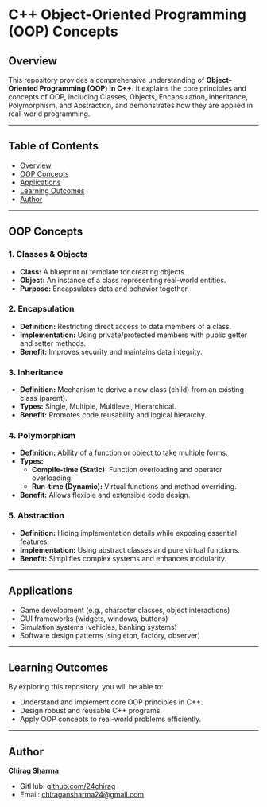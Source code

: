 # C++ Object-Oriented Programming (OOP) Concepts

## Overview
This repository provides a comprehensive understanding of **Object-Oriented Programming (OOP) in C++**. It explains the core principles and concepts of OOP, including Classes, Objects, Encapsulation, Inheritance, Polymorphism, and Abstraction, and demonstrates how they are applied in real-world programming.

---

## Table of Contents
- [Overview](#overview)  
- [OOP Concepts](#oop-concepts)  
- [Applications](#applications)  
- [Learning Outcomes](#learning-outcomes)  
- [Author](#author)  

---

## OOP Concepts

### 1. Classes & Objects
- **Class:** A blueprint or template for creating objects.  
- **Object:** An instance of a class representing real-world entities.  
- **Purpose:** Encapsulates data and behavior together.

### 2. Encapsulation
- **Definition:** Restricting direct access to data members of a class.  
- **Implementation:** Using private/protected members with public getter and setter methods.  
- **Benefit:** Improves security and maintains data integrity.

### 3. Inheritance
- **Definition:** Mechanism to derive a new class (child) from an existing class (parent).  
- **Types:** Single, Multiple, Multilevel, Hierarchical.  
- **Benefit:** Promotes code reusability and logical hierarchy.

### 4. Polymorphism
- **Definition:** Ability of a function or object to take multiple forms.  
- **Types:**  
  - **Compile-time (Static):** Function overloading and operator overloading.  
  - **Run-time (Dynamic):** Virtual functions and method overriding.  
- **Benefit:** Allows flexible and extensible code design.

### 5. Abstraction
- **Definition:** Hiding implementation details while exposing essential features.  
- **Implementation:** Using abstract classes and pure virtual functions.  
- **Benefit:** Simplifies complex systems and enhances modularity.

---

## Applications
- Game development (e.g., character classes, object interactions)  
- GUI frameworks (widgets, windows, buttons)  
- Simulation systems (vehicles, banking systems)  
- Software design patterns (singleton, factory, observer)

---

## Learning Outcomes
By exploring this repository, you will be able to:  
- Understand and implement core OOP principles in C++.  
- Design robust and reusable C++ programs.  
- Apply OOP concepts to real-world problems efficiently.  

---

## Author
**Chirag Sharma**  
- GitHub: [github.com/24chirag](https://github.com/24chirag)  
- Email: chiragansharma24@gmail.com
